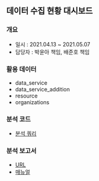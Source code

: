 ## 데이터 수집 현황 대시보드
### 개요
- 일시 : 2021.04.13 ~ 2021.05.07
- 담당자 : 박윤아 책임, 배준호 책임

### 활용 데이터
 - data_service
 - data_service_addition
 - resource
 - organizations

### 분석 코드
- [분석 쿼리](https://github.com/juunho/Suwon-2021/blob/71a1944e39476d04921f5131eef29e80a599946b/BI/%EB%8D%B0%EC%9D%B4%ED%84%B0%20%EC%88%98%EC%A7%91%20%ED%98%84%ED%99%A9%20%EB%8C%80%EC%8B%9C%EB%B3%B4%EB%93%9C/%EB%B6%84%EC%84%9D%20%EC%BF%BC%EB%A6%AC.sql)

### 분석 보고서
 - [URL](http://27.101.101.188:20007/studio/exported/01ad281db38f4a4ea4043c6af235f0020fcac5bfeaf74c14ae2df288ae867d61)
- [매뉴얼](https://github.com/mobigen/DX1-DevOps/files/6636745/_._._._.pdf)
